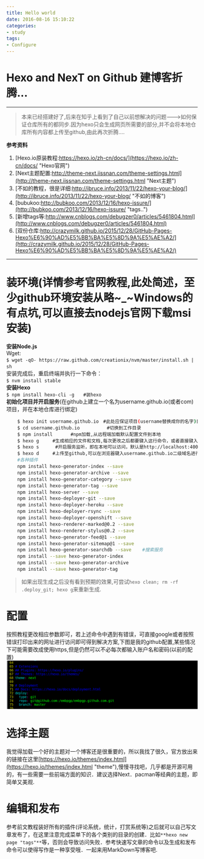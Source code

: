 ```yaml
---
title: Hello world
date: 2016-08-16 15:10:22
categories:
- study
tags:
- Configure
---
```


Hexo and NexT on Github 建博客折腾...
==============

------   
> 本来已经搭建好了,后来在知乎上看到了自己以前想解决的问题--->如何保证仓库所有的都同步.因为hexo只会生成网页所需要的部分,并不会将本地仓库所有内容都上传至github,由此再次折腾....

**参考资料**  
1. [Hexo.io原装教程:https://hexo.io/zh-cn/docs/](https://hexo.io/zh-cn/docs/ "Hexo官网")  
2. [Next主题配置:http://theme-next.iissnan.com/theme-settings.html](http://theme-next.iissnan.com/theme-settings.html "Next主题")  
3. [不如的教程，很是详细:http://ibruce.info/2013/11/22/hexo-your-blog/](http://ibruce.info/2013/11/22/hexo-your-blog/ "不如的博客")  
4. [bubukoo:http://bubkoo.com/2013/12/16/hexo-issure/](http://bubkoo.com/2013/12/16/hexo-issure/ "tags..")  
5. [新增tags等:http://www.cnblogs.com/debugzer0/articles/5461804.html](http://www.cnblogs.com/debugzer0/articles/5461804.html)  
6. [双份仓库:http://crazymilk.github.io/2015/12/28/GitHub-Pages-Hexo%E6%90%AD%E5%BB%BA%E5%8D%9A%E5%AE%A2/](http://crazymilk.github.io/2015/12/28/GitHub-Pages-Hexo%E6%90%AD%E5%BB%BA%E5%8D%9A%E5%AE%A2/)

---

# 装环境(详情参考官网教程,此处简述，至少github环境安装从略~_~Windows的有点坑,可以直接去nodejs官网下载msi安装)  


**安装Node.js**  
	Wget:  
	`$ wget -qO- https://raw.github.com/creationix/nvm/master/install.sh | sh`  
	安装完成后，重启终端并执行一下命令：  
	`$ nvm install stable`  
**安装Hexo**  
	`$ npm install hexo-cli -g　　#装hexo`   
**初始化项目并开启服务**(在github上建立一个名为username.github.io(或者com)项目，并在本地仓库进行绑定)
```bash
	$ hexo init username.github.io　#此处应保证项目(username替换成你的名字)目录已被git remote add等操作过即已经绑定github项目,如果不绑定也能用即可忽略  
	$ cd username.github.io　　　　　　#切换到工作目录   
	$ npm install　　　　#npm加载,从远程端加载默认配置文件到本地  
	$ hexo g　　　#生成相应的文件和文档,每次更改之后都要键入这行命令，或者直接键入hexo g -d就可生成并上传  
	$ hexo s 　　　#开启服务监听，即在本地可以访问，默认是http://localhost:4000,每次可以先在本地浏览无误后上传至github  
	$ hexo d　　　#上传至github,可以在浏览器键入username.github.io二级域名进行访问，在此之前需要配置好_config.yml文件  
    #各种插件
    npm install hexo-generator-index --save
	npm install hexo-generator-archive --save
	npm install hexo-generator-category --save
	npm install hexo-generator-tag --save
	npm install hexo-server --save
	npm install hexo-deployer-git --save
	npm install hexo-deployer-heroku --save
	npm install hexo-deployer-rsync --save
	npm install hexo-deployer-openshift --save
	npm install hexo-renderer-marked@0.2 --save
	npm install hexo-renderer-stylus@0.2 --save
	npm install hexo-generator-feed@1 --save
	npm install hexo-generator-sitemap@1 --save
	npm install hexo-generator-searchdb --save    #搜索服务
	npm install --save hexo-generator-index
	npm install --save hexo-generator-archive 
	npm install --save hexo-generator-tag

```  

> 如果出现生成之后没有看到预期的效果,可尝试`hexo clean; rm -rf .deploy_git; hexo g`来重新生成.  

# 配置  
按照教程更改相应参数即可，若上述命令中遇到有错误，可直接google或者按照错误打印出来的网址进行访问即可得到解决方案,下图是我的github配置,某些情况下可能需要改成使用https,但是仍然可以不必每次都输入账户名和密码(以前的配置)   
![github配置](/images/git.png)   
# 选择主题  
我觉得加载一个好的主题对一个博客还是很重要的，所以我找了很久，官方放出来的链接在这里[https://hexo.io/themes/index.html](https://hexo.io/themes/index.html "theme"),慢慢寻找吧，几乎都是开源可用的，有一些需要一些前端方面的知识．建议选择Next．pacman等经典的主题，即简单又美观.     
#  编辑和发布  
参考前文教程装好所有的插件(评论系统，统计，打赏系统等)之后就可以自己写文章发布了，在这里注意完成菜单下的各个类别的目录的创建．比如`**hexo new page "tags"**`等，否则会导致访问失败．参考快速写文章的命令以及生成和发布命令可以使得写作是一种享受哦．一起来用MarkDown写博客吧.  
